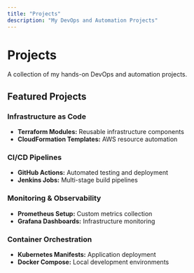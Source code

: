 ```yaml
---
title: "Projects"
description: "My DevOps and Automation Projects"
---
```


# Projects

A collection of my hands-on DevOps and automation projects.

## Featured Projects

### Infrastructure as Code
- **Terraform Modules:** Reusable infrastructure components
- **CloudFormation Templates:** AWS resource automation

### CI/CD Pipelines
- **GitHub Actions:** Automated testing and deployment
- **Jenkins Jobs:** Multi-stage build pipelines

### Monitoring & Observability
- **Prometheus Setup:** Custom metrics collection
- **Grafana Dashboards:** Infrastructure monitoring

### Container Orchestration
- **Kubernetes Manifests:** Application deployment
- **Docker Compose:** Local development environments